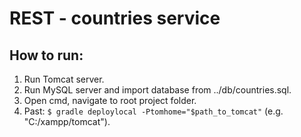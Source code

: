 # REST - countries service
<h2>How to run:</h2>

1. Run Tomcat server.
2. Run MySQL server and import database from ../db/countries.sql.
3. Open cmd, navigate to root project folder.
4. Past: <code>$ gradle deploylocal -Ptomhome="$path_to_tomcat"</code> (e.g. "C:/xampp/tomcat").
